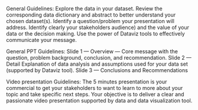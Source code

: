 General Guidelines:
Explore the data in your dataset.
Review the corresponding data dictionary and abstract to better understand your chosen dataset(s).
Identify a question/problem your presentation will address.
Identify clearly your stakeholders audience) and the value of your data or the decision making.
Use the power of Dataviz tools to effectively communicate your message.


General PPT Guidelines:
Slide 1 — Overview — Core message with the question, problem background, conclusion, and recommendation.
Slide 2 — Detail Explanation of data analysis and assumptions used for your data set (supported by Dataviz tool).
Slide 3 — Conclusions and Recommendations


Video presentation Guidelines:
The 5 minutes presentation is your commercial to get
your stakeholders to want to learn to more about
your topic and take specific next steps.
Your objective is to deliver a clear and passionate
video presentation supported by data and data
visualization tool.
